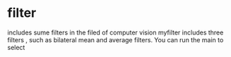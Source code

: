 # filter
includes sume filters in the filed of computer vision 
myfilter  includes three filters , such as bilateral mean and average filters.
You can run the main to select
